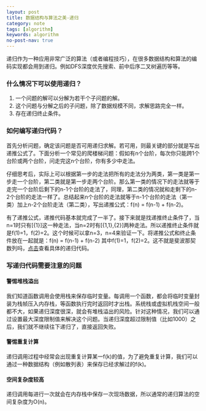 ```yaml
---
layout: post
title: 数据结构与算法之美-递归
category: note
tags: [algorithm]
keywords: algorithm
no-post-nav: true
---
```


递归作为一种应用非常广泛的算法（或者编程技巧），在很多数据结构和算法的编码实现都会用到递归。例如DFS深度优先搜索、前中后序二叉树遍历等等。

### 什么情况下可以使用递归？

1. 一个问题的解可以分解为若干个子问题的解。
2. 这个问题与分解之后的子问题，除了数据规模不同，求解思路完全一样。
3. 存在递归终止条件。

### 如何编写递归代码？

首先分析问题，确定该问题是否可用递归求解。若可用，则最关键的部分就是写出递推公式了。下面分析一个常见的爬楼梯问题：假如有n个台阶，每次你只能跨1个台阶或两个台阶，问走完这n个台阶，你有多少中走法。

仔细思考后，实际上可以根据第一步的走法把所有的走法分为两类，第一类是第一步走一个台阶，第二类就是第一步走两个台阶。那么第一类的情况下的走法就等于走完一个台阶后剩下的n-1个台阶的走法了，同理，第二类的情况就和走剩下的n-2个台阶的走法一样了。总结起来n个台阶的走法就等于n-1个台阶的走法（第一类）加上n-2个台阶走法（第二类），写出递推公式：f(n) = f(n-1) + f(n-2)。

有了递推公式，递推代码基本就完成了一半了。接下来就是找递推终止条件了，当n=1时只有[{1}]这一种走法，当n=2时有[{1,1},{2}]两种走法。所以递推终止条件就是f(1)=1，f(2)=2。这个时候可以拿n=3，n=4来验证一下。将递推公式和终止条件放在一起就是：f(n) = f(n-1) + f(n-2) 其中f(1)=1，f(2)=2。这不就是斐波那契数列吗，[点击](https://github.com/wyc18556/algorithms/blob/master/src/other/Fibonacci.java)查看具体的递归代码。

### 写递归代码需要注意的问题
#### 警惕堆栈溢出
我们知道函数调用会使用栈来保存临时变量。每调用一个函数，都会将临时变量封装为栈帧压入内存栈，等函数执行完时返回时才出栈。系统栈或虚拟机栈空间一般都不大，如果递归深度很深，就会有堆栈溢出的风险。针对这种情况，我们可以通过设置最大深度限制值来解决这个问题。当递归深度超过限制值（比如1000）之后，我们就不继续往下递归了，直接返回失败。

#### 警惕重复计算
递归调用过程中经常会出现重复计算某一f(k)的值，为了避免重复计算，我们可以通过一种数据结构（例如散列表）来保存已经求解过的f(k)。

#### 空间复杂度较高
递归调用每进行一次就会在内存栈中保存一次现场数据，所以通常的递归算法的空间复杂度为O(n)。